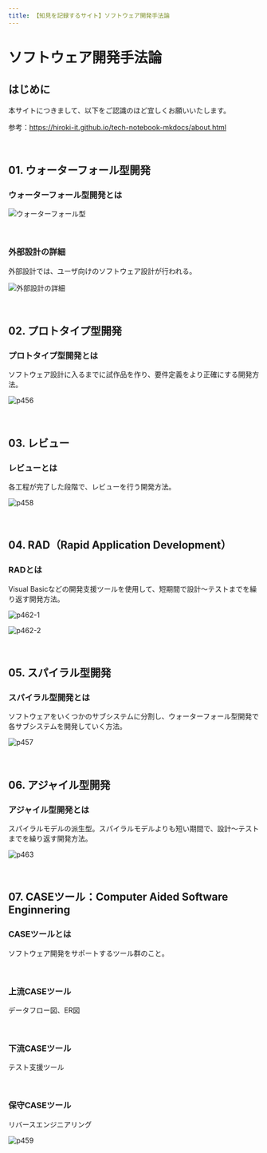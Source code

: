 ```yaml
---
title: 【知見を記録するサイト】ソフトウェア開発手法論
---
```


# ソフトウェア開発手法論

## はじめに

本サイトにつきまして、以下をご認識のほど宜しくお願いいたします。

参考：https://hiroki-it.github.io/tech-notebook-mkdocs/about.html

<br>

## 01. ウォーターフォール型開発

### ウォーターフォール型開発とは

![ウォーターフォール型](https://raw.githubusercontent.com/hiroki-it/tech-notebook/master/images/ウォーターフォール型.png)

<br>

### 外部設計の詳細

  外部設計では、ユーザ向けのソフトウェア設計が行われる。

![外部設計の詳細](https://raw.githubusercontent.com/hiroki-it/tech-notebook/master/images/外部設計の詳細.png)

<br>

## 02. プロトタイプ型開発

### プロトタイプ型開発とは

ソフトウェア設計に入るまでに試作品を作り、要件定義をより正確にする開発方法。

![p456](https://raw.githubusercontent.com/hiroki-it/tech-notebook/master/images/p456.png)

<br>

## 03. レビュー

### レビューとは

各工程が完了した段階で、レビューを行う開発方法。

![p458](https://raw.githubusercontent.com/hiroki-it/tech-notebook/master/images/p458.png)

<br>

## 04. RAD（Rapid Application Development）

### RADとは

Visual Basicなどの開発支援ツールを使用して、短期間で設計～テストまでを繰り返す開発方法。

![p462-1](https://raw.githubusercontent.com/hiroki-it/tech-notebook/master/images/p462-1.png)

![p462-2](https://raw.githubusercontent.com/hiroki-it/tech-notebook/master/images/p462-2.png)

<br>

## 05. スパイラル型開発

### スパイラル型開発とは

ソフトウェアをいくつかのサブシステムに分割し、ウォーターフォール型開発で各サブシステムを開発していく方法。

![p457](https://raw.githubusercontent.com/hiroki-it/tech-notebook/master/images/p457.png)

<br>

## 06. アジャイル型開発

### アジャイル型開発とは

スパイラルモデルの派生型。スパイラルモデルよりも短い期間で、設計～テストまでを繰り返す開発方法。

![p463](https://raw.githubusercontent.com/hiroki-it/tech-notebook/master/images/p463.png)

<br>

## 07. CASEツール：Computer Aided Software Enginnering

### CASEツールとは

ソフトウェア開発をサポートするツール群のこと。

<br>

### 上流CASEツール

  データフロー図、ER図

<br>

### 下流CASEツール

  テスト支援ツール

<br>

### 保守CASEツール

  リバースエンジニアリング

![p459](https://raw.githubusercontent.com/hiroki-it/tech-notebook/master/images/p459.png)

<br>
